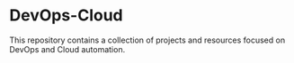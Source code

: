 # DevOps-Cloud
This repository contains a collection of projects and resources focused on DevOps and Cloud automation.
